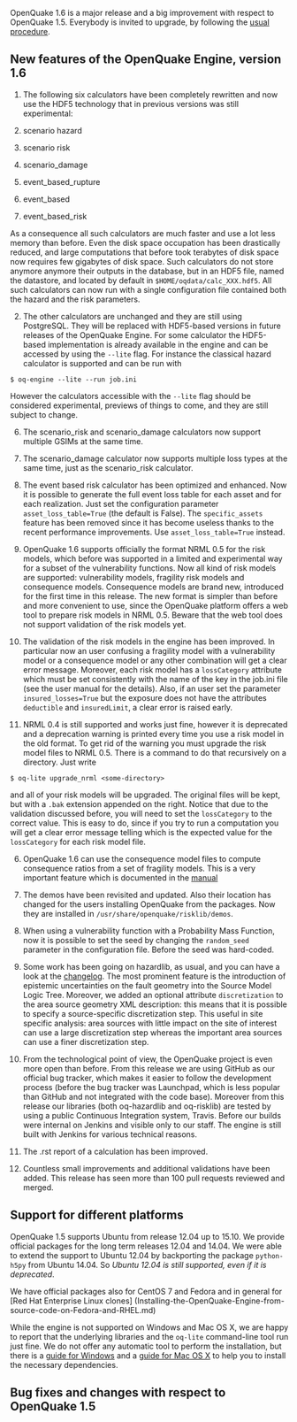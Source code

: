 OpenQuake 1.6 is a major release and a big improvement with respect
to OpenQuake 1.5. Everybody is invited to upgrade,
by following the [usual procedure](Installing-the-OpenQuake-Engine.md).

New features of the OpenQuake Engine, version 1.6
--------------------------------------------------

1. The following six calculators have been completely rewritten and now
use the HDF5 technology that in previous versions was still experimental:

  1. scenario hazard
  2. scenario risk
  3. scenario_damage
  4. event_based_rupture
  5. event_based
  6. event_based_risk

As a consequence all such calculators are much faster and use a
lot less memory than before. Even the disk space occupation has been
drastically reduced, and large computations that before took terabytes
of disk space now requires few gigabytes of disk space. Such
calculators do not store anymore anymore their outputs in the
database, but in an HDF5 file, named the datastore, and located by default in
``$HOME/oqdata/calc_XXX.hdf5``. All such calculators can now run with a
single configuration file contained both the hazard and the risk parameters.

2. The other calculators are unchanged and they are still using PostgreSQL.
They will be replaced with HDF5-based versions in future releases of the
OpenQuake Engine. For some calculator the HDF5-based implementation is
already available in the engine and can be accessed by using the ``--lite``
flag. For instance the classical hazard calculator is supported and can be
run with

``$ oq-engine --lite --run job.ini``

However the calculators accessible with the ``--lite`` flag should be
considered experimental, previews of things to come, and they are still
subject to change.

6. The scenario_risk and scenario_damage calculators now support multiple
GSIMs at the same time. 

8. The scenario_damage calculator now supports multiple loss types at
the same time, just as the scenario_risk calculator.

7. The event based risk calculator has been optimized and enhanced. Now it
is possible to generate the full event loss table for each
asset and for each realization. Just set the configuration parameter
`asset_loss_table=True` (the default is False). The `specific_assets`
feature has been removed since it has become useless thanks to the recent
performance improvements. Use `asset_loss_table=True` instead.

3. OpenQuake 1.6 supports officially the format NRML 0.5 for the risk
models, which before was supported in a limited and experimental way
for a subset of the vulnerability functions. Now all kind of risk
models are supported: vulnerability models, fragility risk models and
consequence models. Consequence models are brand new, introduced for
the first time in this release. The new format is simpler than before
and more convenient to use, since the OpenQuake platform offers a web
tool to prepare risk models in NRML 0.5. Beware that the web tool does
not support validation of the risk models yet.

4. The validation of the risk models in the engine has been
improved. In particular now an user confusing a fragility model with a
vulnerability model or a consequence model or any other combination
will get a clear error message. Moreover, each risk model has a
`lossCategory` attribute which must be set consistently with the name
of the key in the job.ini file (see the user manual for the details).
Also, if an user set the parameter `insured_losses=True` but the exposure
does not have the attributes `deductible` and `insuredLimit`, a clear
error is raised early.

5. NRML 0.4 is still supported and works just fine, however it is deprecated
and a deprecation warning is printed every time you use a risk model in
the old format. To get rid of the warning you must upgrade the risk model
files to NRML 0.5. There is a command to do that recursively on a directory.
Just write

``$ oq-lite upgrade_nrml <some-directory>``

and all of your risk models will be upgraded. The original files will be
kept, but with a `.bak` extension appended on the right. Notice that due
to the validation discussed before, you will need to set the `lossCategory`
to the correct value. This is easy to do, since if you try to run a computation
you will get a clear error message telling which is the expected value for
the `lossCategory` for each risk model file.

6. OpenQuake 1.6 can use the consequence model files to compute consequence
ratios from a set of fragility models. This is a very important feature
which is documented in the [manual](http://www.globalquakemodel.org/openquake/support/documentation/engine/)

8. The demos have been revisited and updated. Also their location has
changed for the users installing OpenQuake from the packages. Now they
are installed in `/usr/share/openquake/risklib/demos`.

12. When using a vulnerability function with a Probability Mass Function,
now it is possible to set the seed by changing the `random_seed` parameter
in the configuration file. Before the seed was hard-coded.

9. Some work has been going on hazardlib, as usual, and you can
have a look at the [changelog](https://github.com/gem/oq-hazardlib/blob/engine-1.6/debian/changelog). The most prominent feature is the introduction of
epistemic uncertainties on the fault geometry into the Source Model Logic Tree.
Moreover, we added an optional attribute `discretization` to the
area source geometry XML description: this means that it is possible to
specify a source-specific discretization step. This useful in site specific
analysis: area sources with little impact on the site of interest can use
a large discretization step whereas the important area sources can use a
finer discretization step.

11. From the technological point of view, the OpenQuake project is even
more open than before. From this release we are using GitHub as our
official bug tracker, which makes it easier to follow the development
process (before the bug tracker was Launchpad, which is less popular
than GitHub and not integrated with the code base). Moreover from this
release our libraries (both oq-hazardlib and oq-risklib) are tested by
using a public Continuous Integration system, Travis. Before our
builds were internal on Jenkins and visible only to our staff.
The engine is still built with Jenkins for various technical reasons.

12. The .rst report of a calculation has been improved.

9. Countless small improvements and additional validations have been
added. This release has seen more than 100 pull requests reviewed and
merged.

Support for different platforms
----------------------------------------------------

OpenQuake 1.5 supports Ubuntu from release 12.04 up to 15.10. 
We provide official packages for the long term releases 12.04 and 14.04.
We were able to extend the support to
Ubuntu 12.04 by backporting the package `python-h5py` from Ubuntu 14.04.
So *Ubuntu 12.04 is still supported, even if it is deprecated*.

We have official packages also for CentOS 7
and Fedora and in general for [Red Hat Enterprise Linux clones]
(Installing-the-OpenQuake-Engine-from-source-code-on-Fedora-and-RHEL.md)

While the engine is not supported on Windows and Mac OS X, we are
happy to report that the underlying libraries and the
`oq-lite` command-line tool run just fine. We do not offer
any automatic tool to perform the installation, but there is
a [guide for Windows](Installing-OQ-Lite-on-Windows.md) and
a [guide for Mac OS X](Installing-OQ-Lite-on-MacOS.md) to help you
to install the necessary dependencies.

Bug fixes and changes with respect to OpenQuake 1.5
----------------------------------------------------
